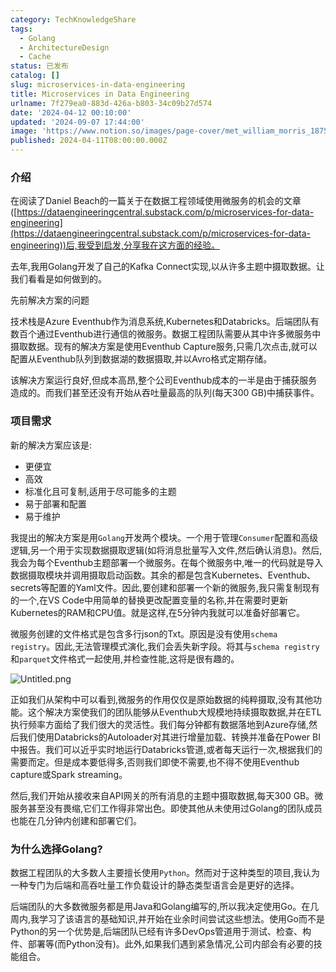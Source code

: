 ```yaml
---
category: TechKnowledgeShare
tags:
  - Golang
  - ArchitectureDesign
  - Cache
status: 已发布
catalog: []
slug: microservices-in-data-engineering
title: Microservices in Data Engineering
urlname: 7f279ea0-883d-426a-b803-34c09b27d574
date: '2024-04-12 00:10:00'
updated: '2024-09-07 17:44:00'
image: 'https://www.notion.so/images/page-cover/met_william_morris_1875.jpg'
published: 2024-04-11T08:00:00.000Z
---
```


### 介绍


在阅读了Daniel Beach的一篇关于在数据工程领域使用微服务的机会的文章([https://dataengineeringcentral.substack.com/p/microservices-for-data-engineering](https://dataengineeringcentral.substack.com/p/microservices-for-data-engineering))后,我受到启发,分享我在这方面的经验。


去年,我用Golang开发了自己的Kafka Connect实现,以从许多主题中摄取数据。让我们看看是如何做到的。


先前解决方案的问题


技术栈是Azure Eventhub作为消息系统,Kubernetes和Databricks。后端团队有数百个通过Eventhub进行通信的微服务。数据工程团队需要从其中许多微服务中摄取数据。现有的解决方案是使用Eventhub Capture服务,只需几次点击,就可以配置从Eventhub队列到数据湖的数据摄取,并以Avro格式定期存储。


该解决方案运行良好,但成本高昂,整个公司Eventhub成本的一半是由于捕获服务造成的。而我们甚至还没有开始从吞吐量最高的队列(每天300 GB)中捕获事件。


### 项目需求


新的解决方案应该是:

- 更便宜
- 高效
- 标准化且可复制,适用于尽可能多的主题
- 易于部署和配置
- 易于维护

我提出的解决方案是用`Golang`开发两个模块。一个用于管理`Consumer`配置和高级逻辑,另一个用于实现数据摄取逻辑(如将消息批量写入文件,然后确认消息)。然后,我会为每个Eventhub主题部署一个微服务。在每个微服务中,唯一的代码就是导入数据摄取模块并调用摄取启动函数。其余的都是包含Kubernetes、Eventhub、secrets等配置的Yaml文件。因此,要创建和部署一个新的微服务,我只需复制现有的一个,在VS Code中用简单的替换更改配置变量的名称,并在需要时更新Kubernetes的RAM和CPU值。就是这样,在5分钟内我就可以准备好部署它。


微服务创建的文件格式是包含多行json的Txt。原因是没有使用`schema registry`。因此,无法管理模式演化,我们会丢失新字段。将其与`schema registry`和`parquet`文件格式一起使用,并检查性能,这将是很有趣的。


![Untitled.png](https://prod-files-secure.s3.us-west-2.amazonaws.com/5d24fe63-e567-4804-86f9-9fdc62e13082/4e0f8d5d-b295-4408-9363-660688d511a9/Untitled.png?X-Amz-Algorithm=AWS4-HMAC-SHA256&X-Amz-Content-Sha256=UNSIGNED-PAYLOAD&X-Amz-Credential=AKIAT73L2G45FSPPWI6X%2F20241123%2Fus-west-2%2Fs3%2Faws4_request&X-Amz-Date=20241123T213321Z&X-Amz-Expires=3600&X-Amz-Signature=6f60ed78bee753cb7ebf8fc49fbb0150d6d8c7ce49b2adb9f91ec8df761de577&X-Amz-SignedHeaders=host&x-id=GetObject)


正如我们从架构中可以看到,微服务的作用仅仅是原始数据的纯粹摄取,没有其他功能。这个解决方案使我们的团队能够从Eventhub大规模地持续摄取数据,并在ETL执行频率方面给了我们很大的灵活性。我们每分钟都有数据落地到Azure存储,然后我们使用Databricks的Autoloader对其进行增量加载、转换并准备在Power BI中报告。我们可以近乎实时地运行Databricks管道,或者每天运行一次,根据我们的需要而定。但是成本要低得多,否则我们即使不需要,也不得不使用Eventhub capture或Spark streaming。


然后,我们开始从接收来自API网关的所有消息的主题中摄取数据,每天300 GB。微服务甚至没有畏缩,它们工作得非常出色。即使其他从未使用过Golang的团队成员也能在几分钟内创建和部署它们。


### 为什么选择Golang?


数据工程团队的大多数人主要擅长使用`Python`。然而对于这种类型的项目,我认为一种专门为后端和高吞吐量工作负载设计的静态类型语言会是更好的选择。


后端团队的大多数微服务都是用Java和Golang编写的,所以我决定使用Go。在几周内,我学习了该语言的基础知识,并开始在业余时间尝试这些想法。使用Go而不是Python的另一个优势是,后端团队已经有许多DevOps管道用于测试、检查、构件、部署等(而Python没有)。此外,如果我们遇到紧急情况,公司内部会有必要的技能组合。

